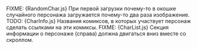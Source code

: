 FIXME: {RandomChar.js} При первой загрузки почему-то в окошке случайного персонажа загружается почему-то два раза изображение.
TODO: {CharInfo.js} Названия комиксов, в которых участвует персонаж сделать ссылками на эти комиксы.
FIXME: {CharList.js} Секция информации о персонаже (справа) должна двигаться вниз вместе со скроллом.
